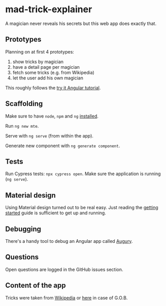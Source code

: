 # mad-trick-explainer

A magician never reveals his secrets but this web app does exactly that.

## Prototypes

Planning on at first 4 prototypes:

1) show tricks by magician
2) have a detail page per magician
3) fetch some tricks (e.g. from Wikipedia)
4) let the user add his own magician

This roughly follows the [try it Angular tutorial](https://angular.io/start).

## Scaffolding

Make sure to have `node`, `npm` and `ng` [installed](https://angular.io/guide/setup-local).

Run `ng new mte`.

Serve with `ng serve` (from within the app).

Generate new component with `ng generate component`.

## Tests

Run Cypress tests: `npx cypress open`. Make sure the application is running (`ng serve`).

## Material design

Using Material design turned out to be real easy. Just reading the [getting started](https://material.angular.io/guide/getting-started) guide is sufficient to get up and running.

## Debugging

There's a handy tool to debug an Angular app called [Augury](https://augury.rangle.io/).

## Questions

Open questions are logged in the GitHub issues section.

## Content of the app

Tricks were taken from [Wikipedia](https://en.wikipedia.org/wiki/List_of_magic_tricks) or [here](https://arresteddevelopment.fandom.com/wiki/G.O.B.%27s_illusions) in case of G.O.B.
